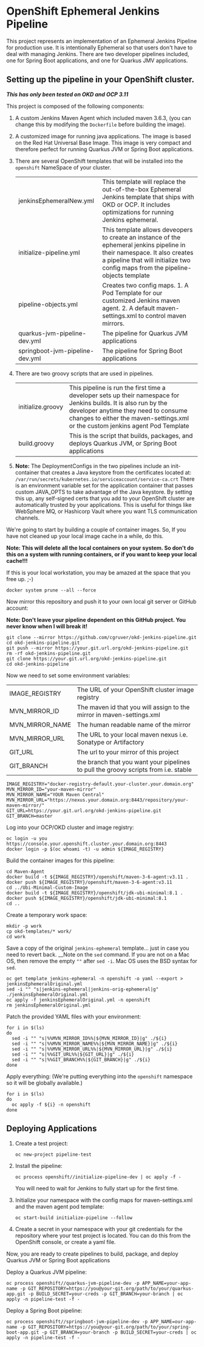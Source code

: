 # OpenShift Ephemeral Jenkins Pipeline

This project represents an implementation of an Ephemeral Jenkins Pipeline for production use.  It is intentionally Ephemeral so that users don't have to deal with managing Jenkins.  There are two developer pipelines included, one for Spring Boot applications, and one for Quarkus JMV applications.

## Setting up the pipeline in your OpenShift cluster.

__*This has only been tested on OKD and OCP 3.11*__

This project is composed of the following components:

1. A custom Jenkins Maven Agent which included maven 3.6.3, (you can change this by modifying the `Dockerfile` before building the image).

1. A customized image for running java applications.  The image is based on the Red Hat Universal Base Image.  This image is very compact and therefore perfect for running Quarkus JVM or Spring Boot applications.

1. There are several OpenShift templates that will be installed into the `openshift` NameSpace of your cluster.

    | | |
    |-|-|
    | jenkinsEphemeralNew.yml | This template will replace the out-of-the-box Ephemeral Jenkins template that ships with OKD or OCP.  It includes optimizations for running Jenkins ephemeral. |
    | initialize-pipeline.yml | This template allows deveopers to create an instance of the ephemeral jenkins pipeline in their namespace.  It also creates a pipeline that will initialize two config maps from the pipeline-objects template |
    | pipeline-objects.yml | Creates two config maps.  1. A Pod Template for our customized Jenkins maven agent.  2. A default maven-settings.xml to control maven mirrors. |
    | quarkus-jvm-pipeline-dev.yml | The pipeline for Quarkus JVM applications |
    | springboot-jvm-pipeline-dev.yml | The pipeline for Spring Boot applications |

1. There are two groovy scripts that are used in pipelines.

    | | |
    |-|-|
    | initialize.groovy | This pipeline is run the first time a developer sets up their namespace for Jenkins builds.  It is also run by the developer anytime they need to consume changes to either the maven-settings.xml or the custom jenkins agent Pod Template |
    | build.groovy | This is the script that builds, packages, and deploys Quarkus JVM, or Spring Boot applications |

1. __Note:__ The DeploymentConfigs in the two pipelines include an init-container that creates a Java keystore from the certificates located at: `/var/run/secrets/kubernetes.io/serviceaccount/service-ca.crt`  There is an environment variable set for the application container that passes custom JAVA_OPTS to take advantage of the Java keystore.  By setting this up, any self-signed certs that you add to your OpenShift cluster are automatically trusted by your applications.  This is useful for things like WebSphere MQ, or Hashicorp Vault where you want TLS communication channels.

We're going to start by building a couple of container images.  So, If you have not cleaned up your local image cache in a while, do this.  

__Note: This will delete all the local containers on your system. So don't do this on a system with running containers, or if you want to keep your local cache!!!__  

If this is your local workstation, you may be amazed at the space that you free up.  ;-)

    docker system prune --all --force

Now mirror this repository and push it to your own local git server or GitHub account:

__Note: Don't leave your pipeline dependent on this GitHub project.  You never know when I will break it!__

    git clone --mirror https://github.com/cgruver/okd-jenkins-pipeline.git
    cd okd-jenkins-pipeline.git
    git push --mirror https://your.git.url.org/okd-jenkins-pipeline.git
    rm -rf okd-jenkins-pipeline.git
    git clone https://your.git.url.org/okd-jenkins-pipeline.git
    cd okd-jenkins-pipeline

Now we need to set some environment variables:

| | |
|-|-|
| IMAGE_REGISTRY | The URL of your OpenShift cluster image registry |
| MVN_MIRROR_ID | The maven id that you will assign to the mirror in maven-settings.xml |
| MVN_MIRROR_NAME | The human readable name of the mirror |
| MVN_MIRROR_URL | The URL to your local maven nexus i.e. Sonatype or Artifactory |
| GIT_URL | The url to your mirror of this project |
| GIT_BRANCH | the branch that you want your pipelines to pull the groovy scripts from i.e. stable |

    IMAGE_REGISTRY="docker-registry-default.your-cluster.your.domain.org"
    MVN_MIRROR_ID="your-maven-mirror"
    MVN_MIRROR_NAME="YOUR Maven Central"
    MVN_MIRROR_URL="https://nexus.your.domain.org:8443/repository/your-maven-mirror/"
    GIT_URL=https://your.git.url.org/okd-jenkins-pipeline.git
    GIT_BRANCH=master

Log into your OCP/OKD cluster and image registry:

    oc login -u you https://console.your.openshift.cluster.your.domain.org:8443
    docker login -p $(oc whoami -t) -u admin ${IMAGE_REGISTRY}

Build the container images for this pipeline:

    cd Maven-Agent
    docker build -t ${IMAGE_REGISTRY}/openshift/maven-3-6-agent:v3.11 .
    docker push ${IMAGE_REGISTRY}/openshift/maven-3-6-agent:v3.11
    cd ../Ubi-Minimal-Custom-Image
    docker build -t ${IMAGE_REGISTRY}/openshift/jdk-ubi-minimal:8.1 .
    docker push ${IMAGE_REGISTRY}/openshift/jdk-ubi-minimal:8.1
    cd ..

Create a temporary work space:

    mkdir -p work
    cp okd-templates/* work/
    cd work

Save a copy of the original `jenkins-ephemeral` template...  just in case you need to revert back.  __Note on the `sed` command.  If you are not on a Mac OS, then remove the empty `""` after `sed -i`.  Mac OS uses the BSD syntax for `sed`.

    oc get template jenkins-ephemeral -n openshift -o yaml --export > jenkinsEphemeralOriginal.yml
    sed -i "" "s|jenkins-ephemeral|jenkins-orig-ephemeral|g" ./jenkinsEphemeralOriginal.yml
    oc apply -f jenkinsEphemeralOriginal.yml -n openshift
    rm jenkinsEphemeralOriginal.yml

Patch the provided YAML files with your environment:

    for i in $(ls)
    do
      sed -i "" "s|%%MVN_MIRROR_ID%%|${MVN_MIRROR_ID}|g" ./${i}
      sed -i "" "s|%%MVN_MIRROR_NAME%%|${MVN_MIRROR_NAME}|g" ./${i}
      sed -i "" "s|%%MVN_MIRROR_URL%%|${MVN_MIRROR_URL}|g" ./${i}
      sed -i "" "s|%%GIT_URL%%|${GIT_URL}|g" ./${i}
      sed -i "" "s|%%GIT_BRANCH%%|${GIT_BRANCH}|g" ./${i}
    done

Apply everything: (We're putting everything into the `openshift` namespace so it will be globally available.)

    for i in $(ls)
    do
      oc apply -f ${i} -n openshift
    done

## Deploying Applications

1. Create a test project:

       oc new-project pipeline-test

1. Install the pipeline:

       oc process openshift//initialize-pipeline-dev | oc apply -f -

    You will need to wait for Jenkins to fully start up for the first time.

1. Initialize your namespace with the config maps for maven-settings.xml and the maven agent pod template:

       oc start-build initialize-pipeline --follow

1. Create a secret in your namespace with your git credentials for the repository where your test project is located.  You can do this from the OpenShift console, or create a yaml file.

Now, you are ready to create pipelines to build, package, and deploy Quarkus JVM or Spring Boot applications

Deploy a Quarkus JVM pipeline:

    oc process openshift//quarkus-jvm-pipeline-dev -p APP_NAME=your-app-name -p GIT_REPOSITORY=https://you@your-git.org/path/to/your/quarkus-app.git -p BUILD_SECRET=your-creds -p GIT_BRANCH=your-branch | oc apply -n pipeline-test -f -

Deploy a Spring Boot pipeline:

    oc process openshift//springboot-jvm-pipeline-dev -p APP_NAME=our-app-name -p GIT_REPOSITORY=https://you@your-git.org/path/to/your/spring-boot-app.git -p GIT_BRANCH=your-branch -p BUILD_SECRET=your-creds | oc apply -n pipeline-test -f -
